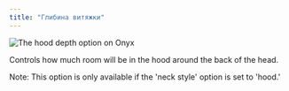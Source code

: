 ```yaml
---
title: "Глибина витяжки"
---
```


![The hood depth option on Onyx](hooddepth.svg)

Controls how much room will be in the hood around the back of the head.

Note: This option is only available if the 'neck style' option is set to 'hood.'
